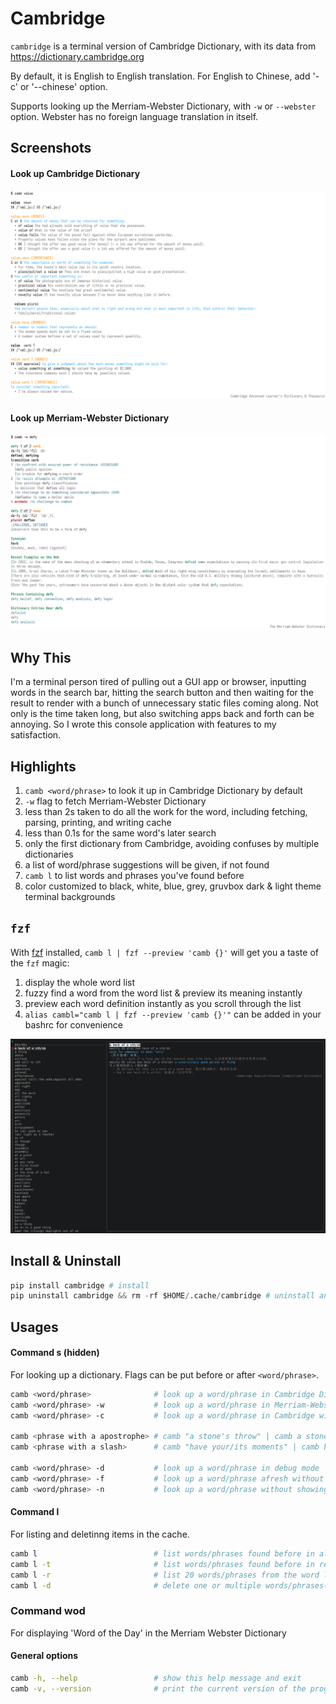 # Cambridge

`cambridge` is a terminal version of Cambridge Dictionary, with its data from https://dictionary.cambridge.org

By default, it is English to English translation. For English to Chinese, add '-c' or '--chinese' option.

Supports looking up the Merriam-Webster Dictionary, with `-w` or `--webster` option. Webster has no foreign language translation in itself.

## Screenshots
#### Look up Cambridge Dictionary
![look up a word in Cambridge Dictionary](/screenshots/cambridge.png)

#### Look up Merriam-Webster Dictionary
![look up a word in Merriam-Webster Dictionary](/screenshots/webster.png)

## Why This
I'm a terminal person tired of pulling out a GUI app or browser, inputting words in the search bar, hitting the search button and then waiting for the result to render with a bunch of unnecessary static files coming along. Not only is the time taken long, but also switching apps back and forth can be annoying. So I wrote this console application with features to my satisfaction.

## Highlights 
1. `camb <word/phrase>` to look it up in Cambridge Dictionary by default
2. `-w` flag to fetch Merriam-Webster Dictionary
3. less than 2s taken to do all the work for the word, including fetching, parsing, printing, and writing cache
4. less than 0.1s for the same word's later search
5. only the first dictionary from Cambridge, avoiding confuses by multiple dictionaries
6. a list of word/phrase suggestions will be given, if not found
7. `camb l` to list words and phrases you've found before
8. color customized to black, white, blue, grey, gruvbox dark & light theme terminal backgrounds

## `fzf`
With [fzf](https://github.com/junegunn/fzf) installed, `camb l | fzf --preview 'camb {}'` will get you a taste of the `fzf` magic: 
1. display the whole word list
2. fuzzy find a word from the word list & preview its meaning instantly 
3. preview each word definition instantly as you scroll through the list
4. `alias cambl="camb l | fzf --preview 'camb {}'"` can be added in your bashrc for convenience

![list words](/screenshots/fzf.png)

## Install & Uninstall
```python
pip install cambridge # install
pip uninstall cambridge && rm -rf $HOME/.cache/cambridge # uninstall and remove cache
```

## Usages
#### Command s (hidden)
For looking up a dictionary. Flags can be put before or after `<word/phrase>`.
```bash
camb <word/phrase>              # look up a word/phrase in Cambridge Dictionary
camb <word/phrase> -w           # look up a word/phrase in Merriam-Webster Dictionary
camb <word/phrase> -c           # look up a word/phrase in Cambridge with Chinese translation

camb <phrase with a apostrophe> # camb "a stone's throw" | camb a stone\'s throw
camb <phrase with a slash>      # camb "have your/its moments" | camb have your\/its moments

camb <word/phrase> -d           # look up a word/phrase in debug mode
camb <word/phrase> -f           # look up a word/phrase afresh without using cache
camb <word/phrase> -n           # look up a word/phrase without showing spelling suggestions if not found
```

#### Command l
For listing and deletinng items in the cache.
```bash
camb l                          # list words/phrases found before in alphabetical order
camb l -t                       # list words/phrases found before in reverse chronological order
camb l -r                       # list 20 words/phrases from the word list randomly 
camb l -d                       # delete one or multiple words/phrases(separated by ", ") from the list
```

### Command wod
For displaying 'Word of the Day' in the Merriam Webster Dictionary

#### General options
```bash
camb -h, --help                 # show this help message and exit
camb -v, --version              # print the current version of the program
```
